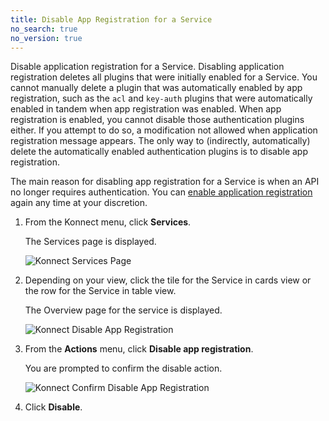 ```yaml
---
title: Disable App Registration for a Service
no_search: true
no_version: true
---
```


Disable application registration for a Service. Disabling application registration
deletes all plugins that were initially enabled for a Service. You cannot manually
delete a plugin that was automatically enabled by app registration, such as the `acl` and `key-auth` plugins that
were automatically enabled in tandem when app registration was enabled.
When app registration is enabled, you cannot disable
those authentication plugins either. If you attempt to do so, a modification not
allowed when application registration message appears. The only way to (indirectly, automatically)
delete the automatically enabled authentication plugins is to disable app registration.

The main reason for disabling app registration for a Service is when an API
no longer requires authentication. You can
[enable application registration](/konnect/dev-portal/administrators/app-registration/enable-app-reg)
again any time at your discretion.

1. From the Konnect menu, click **Services**.

   The Services page is displayed.

   ![Konnect Services Page](/assets/images/docs/konnect/konnect-services-page.png)

2. Depending on your view, click the tile for the Service in cards view or the row
   for the Service in table view.

   The Overview page for the service is displayed.

   ![Konnect Disable App Registration](/assets/images/docs/konnect/konnect-disable-app-reg.png)

3. From the **Actions** menu, click **Disable app registration**.

   You are prompted to confirm the disable action.

   ![Konnect Confirm Disable App Registration](/assets/images/docs/konnect/konnect-confirm-disable-app-reg.png)

4. Click **Disable**.
